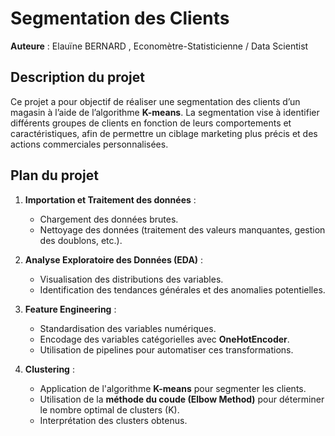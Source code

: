 
# Segmentation des Clients

**Auteure** : Elauïne BERNARD , Economètre-Statisticienne / Data Scientist

## Description du projet
Ce projet a pour objectif de réaliser une segmentation des clients d’un magasin à l’aide de l’algorithme **K-means**. La segmentation vise à identifier différents groupes de clients en fonction de leurs comportements et caractéristiques, afin de permettre un ciblage marketing plus précis et des actions commerciales personnalisées.

## Plan du projet

1. **Importation et Traitement des données** :
   - Chargement des données brutes.
   - Nettoyage des données (traitement des valeurs manquantes, gestion des doublons, etc.).

2. **Analyse Exploratoire des Données (EDA)** :
   - Visualisation des distributions des variables.
   - Identification des tendances générales et des anomalies potentielles.

3. **Feature Engineering** :
   - Standardisation des variables numériques.
   - Encodage des variables catégorielles avec **OneHotEncoder**.
   - Utilisation de pipelines pour automatiser ces transformations.

4. **Clustering** :
   - Application de l'algorithme **K-means** pour segmenter les clients.
   - Utilisation de la **méthode du coude (Elbow Method)** pour déterminer le nombre optimal de clusters (K).
   - Interprétation des clusters obtenus.


